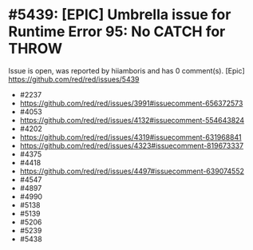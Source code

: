 
#5439: [EPIC] Umbrella issue for Runtime Error 95: No CATCH for THROW
================================================================================
Issue is open, was reported by hiiamboris and has 0 comment(s).
[Epic]
<https://github.com/red/red/issues/5439>

- #2237
- https://github.com/red/red/issues/3991#issuecomment-656372573 
- #4053 
- https://github.com/red/red/issues/4132#issuecomment-554643824 
- #4202 
- https://github.com/red/red/issues/4319#issuecomment-631968841
- https://github.com/red/red/issues/4323#issuecomment-819673337
- #4375 
- #4418 
- https://github.com/red/red/issues/4497#issuecomment-639074552
- #4547 
- #4897 
- #4990 
- #5138 
- #5139 
- #5206 
- #5239 
- #5438 



